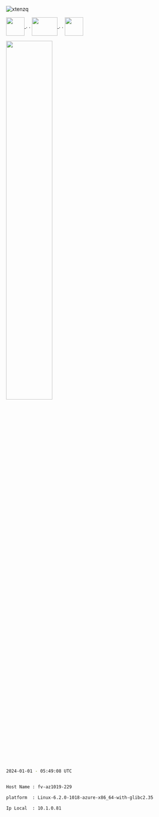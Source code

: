 

 <p align="left"> <img src="https://komarev.com/ghpvc/?username=xtenzq&label=Profile%20views&color=0e75b6&style=plastic" alt="xtenzq" /> </p>  

 <p> <a href="https://twitter.com/xtenzq" target="blank"><img align="center" src="https://iconape.com/wp-content/png_logo_vector/drone.png" height="50px" width="50px" />  </a>  .  .
 <a href="https://youtube.com" target="blank"><img align="center" src="https://iconape.com/wp-content/files/cm/286303/svg/youtube-icon-logo-logo-icon-png-svg.png" height="50px" width="70px" />  </a>  .  .
 <a href="https://twitter.com/xtenzq" target="blank"><img align="center" src="https://image.flaticon.com/icons/png/128/1409/1409937.png" height="50px" width="50px" /></a> </p>  
  <p align="left"> <img src="https://www.pngarts.com/files/12/Blue-Discord-Logo-Icon-PNG-Picture.png" height="50%" width="50%"  /> </p>  


 ```bash

 2024-01-01 - 05:49:08 UTC

 ```


 ```bash

 Host Name : fv-az1019-229

 platform  : Linux-6.2.0-1018-azure-x86_64-with-glibc2.35

 Ip Local  : 10.1.0.81

 ```



 